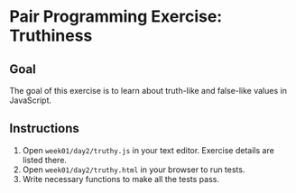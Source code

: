 # Pair Programming Exercise: Truthiness

## Goal

The goal of this exercise is to learn about truth-like and false-like values in JavaScript.

## Instructions

1. Open `week01/day2/truthy.js` in your text editor. Exercise details are listed there.
1. Open `week01/day2/truthy.html` in your browser to run tests.
1. Write necessary functions to make all the tests pass.
